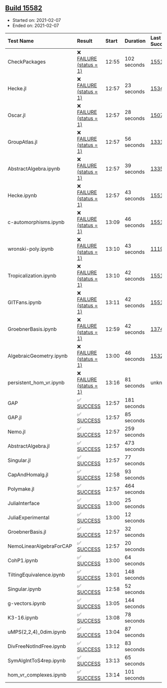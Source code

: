 ## [Build 15582](https://oscarci.mathematik.uni-kl.de/job/oscar/15582/)

* Started on: 2021-02-07
* Ended on: 2021-02-07

| Test Name    | Result | Start | Duration | Last Success | First Failure |
|:-------------|:-------|:------|:---------|:-------------|:--------------|
| CheckPackages | ❌ [FAILURE (status = 1)](https://oscarci.mathematik.uni-kl.de/job/oscar/15582/artifact/logs/build-15582/CheckPackages.log) | 12:55 | 102 seconds | [15514](https://oscarci.mathematik.uni-kl.de/job/oscar/15514/) | [15515](https://oscarci.mathematik.uni-kl.de/job/oscar/15515/) |
| Hecke.jl | ❌ [FAILURE (status = 1)](https://oscarci.mathematik.uni-kl.de/job/oscar/15582/artifact/logs/build-15582/Hecke.jl.log) | 12:57 | 23 seconds | [15344](https://oscarci.mathematik.uni-kl.de/job/oscar/15344/) | [15348](https://oscarci.mathematik.uni-kl.de/job/oscar/15348/) |
| Oscar.jl | ❌ [FAILURE (status = 1)](https://oscarci.mathematik.uni-kl.de/job/oscar/15582/artifact/logs/build-15582/Oscar.jl.log) | 12:57 | 28 seconds | [15079](https://oscarci.mathematik.uni-kl.de/job/oscar/15079/) | [15080](https://oscarci.mathematik.uni-kl.de/job/oscar/15080/) |
| GroupAtlas.jl | ❌ [FAILURE (status = 1)](https://oscarci.mathematik.uni-kl.de/job/oscar/15582/artifact/logs/build-15582/GroupAtlas.jl.log) | 12:57 | 56 seconds | [13311](https://oscarci.mathematik.uni-kl.de/job/oscar/13311/) | [13312](https://oscarci.mathematik.uni-kl.de/job/oscar/13312/) |
| AbstractAlgebra.ipynb | ❌ [FAILURE (status = 1)](https://oscarci.mathematik.uni-kl.de/job/oscar/15582/artifact/logs/build-15582/AbstractAlgebra.ipynb.log) | 12:57 | 39 seconds | [13355](https://oscarci.mathematik.uni-kl.de/job/oscar/13355/) | [13356](https://oscarci.mathematik.uni-kl.de/job/oscar/13356/) |
| Hecke.ipynb | ❌ [FAILURE (status = 1)](https://oscarci.mathematik.uni-kl.de/job/oscar/15582/artifact/logs/build-15582/Hecke.ipynb.log) | 12:57 | 43 seconds | [15514](https://oscarci.mathematik.uni-kl.de/job/oscar/15514/) | [15515](https://oscarci.mathematik.uni-kl.de/job/oscar/15515/) |
| c-automorphisms.ipynb | ❌ [FAILURE (status = 1)](https://oscarci.mathematik.uni-kl.de/job/oscar/15582/artifact/logs/build-15582/c-automorphisms.ipynb.log) | 13:09 | 46 seconds | [15514](https://oscarci.mathematik.uni-kl.de/job/oscar/15514/) | [15515](https://oscarci.mathematik.uni-kl.de/job/oscar/15515/) |
| wronski-poly.ipynb | ❌ [FAILURE (status = 1)](https://oscarci.mathematik.uni-kl.de/job/oscar/15582/artifact/logs/build-15582/wronski-poly.ipynb.log) | 13:10 | 43 seconds | [11192](https://oscarci.mathematik.uni-kl.de/job/oscar/11192/) | [11193](https://oscarci.mathematik.uni-kl.de/job/oscar/11193/) |
| Tropicalization.ipynb | ❌ [FAILURE (status = 1)](https://oscarci.mathematik.uni-kl.de/job/oscar/15582/artifact/logs/build-15582/Tropicalization.ipynb.log) | 13:10 | 42 seconds | [15514](https://oscarci.mathematik.uni-kl.de/job/oscar/15514/) | [15515](https://oscarci.mathematik.uni-kl.de/job/oscar/15515/) |
| GITFans.ipynb | ❌ [FAILURE (status = 1)](https://oscarci.mathematik.uni-kl.de/job/oscar/15582/artifact/logs/build-15582/GITFans.ipynb.log) | 13:11 | 42 seconds | [15514](https://oscarci.mathematik.uni-kl.de/job/oscar/15514/) | [15515](https://oscarci.mathematik.uni-kl.de/job/oscar/15515/) |
| GroebnerBasis.ipynb | ❌ [FAILURE (status = 1)](https://oscarci.mathematik.uni-kl.de/job/oscar/15582/artifact/logs/build-15582/GroebnerBasis.ipynb.log) | 12:59 | 42 seconds | [13748](https://oscarci.mathematik.uni-kl.de/job/oscar/13748/) | [13749](https://oscarci.mathematik.uni-kl.de/job/oscar/13749/) |
| AlgebraicGeometry.ipynb | ❌ [FAILURE (status = 1)](https://oscarci.mathematik.uni-kl.de/job/oscar/15582/artifact/logs/build-15582/AlgebraicGeometry.ipynb.log) | 13:00 | 46 seconds | [15322](https://oscarci.mathematik.uni-kl.de/job/oscar/15322/) | [15323](https://oscarci.mathematik.uni-kl.de/job/oscar/15323/) |
| persistent_hom_vr.ipynb | ❌ [FAILURE (status = 1)](https://oscarci.mathematik.uni-kl.de/job/oscar/15582/artifact/logs/build-15582/persistent_hom_vr.ipynb.log) | 13:16 | 81 seconds | unknown | unknown |
| GAP | ✅ [SUCCESS](https://oscarci.mathematik.uni-kl.de/job/oscar/15582/artifact/logs/build-15582/GAP.log) | 12:57 | 181 seconds |  |  |
| GAP.jl | ✅ [SUCCESS](https://oscarci.mathematik.uni-kl.de/job/oscar/15582/artifact/logs/build-15582/GAP.jl.log) | 12:57 | 85 seconds |  |  |
| Nemo.jl | ✅ [SUCCESS](https://oscarci.mathematik.uni-kl.de/job/oscar/15582/artifact/logs/build-15582/Nemo.jl.log) | 12:57 | 259 seconds |  |  |
| AbstractAlgebra.jl | ✅ [SUCCESS](https://oscarci.mathematik.uni-kl.de/job/oscar/15582/artifact/logs/build-15582/AbstractAlgebra.jl.log) | 12:57 | 473 seconds |  |  |
| Singular.jl | ✅ [SUCCESS](https://oscarci.mathematik.uni-kl.de/job/oscar/15582/artifact/logs/build-15582/Singular.jl.log) | 12:57 | 77 seconds |  |  |
| CapAndHomalg.jl | ✅ [SUCCESS](https://oscarci.mathematik.uni-kl.de/job/oscar/15582/artifact/logs/build-15582/CapAndHomalg.jl.log) | 12:58 | 93 seconds |  |  |
| Polymake.jl | ✅ [SUCCESS](https://oscarci.mathematik.uni-kl.de/job/oscar/15582/artifact/logs/build-15582/Polymake.jl.log) | 12:57 | 464 seconds |  |  |
| JuliaInterface | ✅ [SUCCESS](https://oscarci.mathematik.uni-kl.de/job/oscar/15582/artifact/logs/build-15582/JuliaInterface.log) | 13:00 | 25 seconds |  |  |
| JuliaExperimental | ✅ [SUCCESS](https://oscarci.mathematik.uni-kl.de/job/oscar/15582/artifact/logs/build-15582/JuliaExperimental.log) | 13:00 | 12 seconds |  |  |
| GroebnerBasis.jl | ✅ [SUCCESS](https://oscarci.mathematik.uni-kl.de/job/oscar/15582/artifact/logs/build-15582/GroebnerBasis.jl.log) | 12:57 | 32 seconds |  |  |
| NemoLinearAlgebraForCAP | ✅ [SUCCESS](https://oscarci.mathematik.uni-kl.de/job/oscar/15582/artifact/logs/build-15582/NemoLinearAlgebraForCAP.log) | 12:57 | 20 seconds |  |  |
| CohP1.ipynb | ✅ [SUCCESS](https://oscarci.mathematik.uni-kl.de/job/oscar/15582/artifact/logs/build-15582/CohP1.ipynb.log) | 13:00 | 64 seconds |  |  |
| TiltingEquivalence.ipynb | ✅ [SUCCESS](https://oscarci.mathematik.uni-kl.de/job/oscar/15582/artifact/logs/build-15582/TiltingEquivalence.ipynb.log) | 13:01 | 148 seconds |  |  |
| Singular.ipynb | ✅ [SUCCESS](https://oscarci.mathematik.uni-kl.de/job/oscar/15582/artifact/logs/build-15582/Singular.ipynb.log) | 12:58 | 52 seconds |  |  |
| g-vectors.ipynb | ✅ [SUCCESS](https://oscarci.mathematik.uni-kl.de/job/oscar/15582/artifact/logs/build-15582/g-vectors.ipynb.log) | 13:05 | 144 seconds |  |  |
| K3-16.ipynb | ✅ [SUCCESS](https://oscarci.mathematik.uni-kl.de/job/oscar/15582/artifact/logs/build-15582/K3-16.ipynb.log) | 13:08 | 78 seconds |  |  |
| uMPS(2,2,4)_0dim.ipynb | ✅ [SUCCESS](https://oscarci.mathematik.uni-kl.de/job/oscar/15582/artifact/logs/build-15582/uMPS-2-2-4-_0dim.ipynb.log) | 13:04 | 87 seconds |  |  |
| DivFreeNotIndFree.ipynb | ✅ [SUCCESS](https://oscarci.mathematik.uni-kl.de/job/oscar/15582/artifact/logs/build-15582/DivFreeNotIndFree.ipynb.log) | 13:12 | 83 seconds |  |  |
| SymAlgIntToS4rep.ipynb | ✅ [SUCCESS](https://oscarci.mathematik.uni-kl.de/job/oscar/15582/artifact/logs/build-15582/SymAlgIntToS4rep.ipynb.log) | 13:13 | 65 seconds |  |  |
| hom_vr_complexes.ipynb | ✅ [SUCCESS](https://oscarci.mathematik.uni-kl.de/job/oscar/15582/artifact/logs/build-15582/hom_vr_complexes.ipynb.log) | 13:14 | 101 seconds |  |  |
